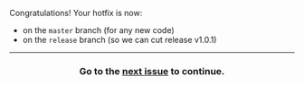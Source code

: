 Congratulations! Your hotfix is now:
- on the `master` branch (for any new code)
- on the `release` branch (so we can cut release v1.0.1)

<hr>
<h3 align="center">Go to the <a href="{{ url }}">next issue</a> to continue.</h3>

